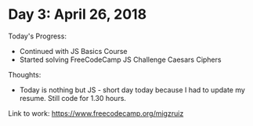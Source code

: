 # Day 3: April 26, 2018

Today's Progress: 
- Continued with JS Basics Course
- Started solving FreeCodeCamp JS Challenge Caesars Ciphers

Thoughts: 
- Today is nothing but JS - short day today because I had to update my resume. Still code for 1.30 hours.

Link to work:   https://www.freecodecamp.org/migzruiz